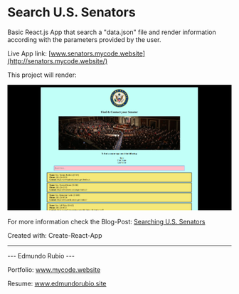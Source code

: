 # Search U.S. Senators

Basic React.js App that search a "data.json" file and render information according with the parameters provided by the user.

Live App link: [www.senators.mycode.website](http://senators.mycode.website/)

This project will render:

![Screen Shoot](/src/comps/img/screen.png)

For more information check the Blog-Post: [Searching U.S. Senators](http://blog.mycode.website/searching-u-s-senators/)

Created with: Create-React-App

----

   ---  Edmundo Rubio  ---

Portfolio: www.mycode.website

Resume: www.edmundorubio.site
